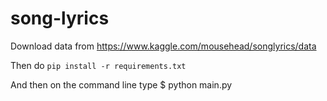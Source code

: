 # song-lyrics

Download data from https://www.kaggle.com/mousehead/songlyrics/data

Then do `pip install -r requirements.txt`

And then on the command line type
  $ python main.py
